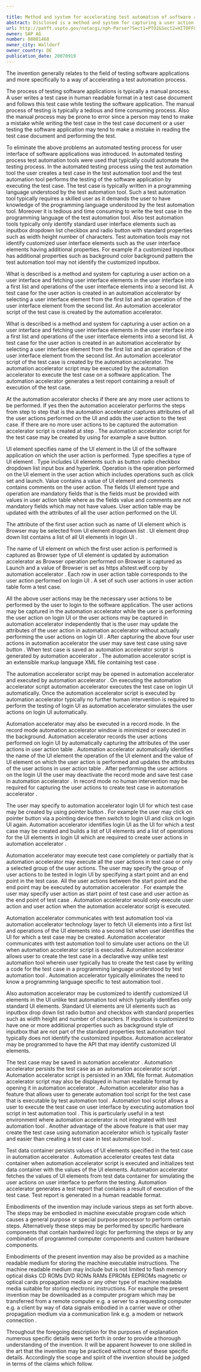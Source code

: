 ```yaml
---

title: Method and system for accelerating test automation of software applications
abstract: Disclosed is a method and system for capturing a user action on a user interface and fetching user interface elements in the user interface into a first list and operations of the user interface elements into a second list. A test case for the user action is created in an automation accelerator by selecting a user interface element from the first list and an operation of the user interface element from the second list. An automation accelerator script of the test case is created by the automation accelerator.
url: http://patft.uspto.gov/netacgi/nph-Parser?Sect1=PTO2&Sect2=HITOFF&p=1&u=%2Fnetahtml%2FPTO%2Fsearch-adv.htm&r=1&f=G&l=50&d=PALL&S1=08001468&OS=08001468&RS=08001468
owner: SAP AG
number: 08001468
owner_city: Walldorf
owner_country: DE
publication_date: 20070919
---
```

The invention generally relates to the field of testing software applications and more specifically to a way of accelerating a test automation process.

The process of testing software applications is typically a manual process. A user writes a test case in human readable format in a test case document and follows this test case while testing the software application. The manual process of testing is typically a tedious and time consuming process. Also the manual process may be prone to error since a person may tend to make a mistake while writing the test case in the test case document or a user testing the software application may tend to make a mistake in reading the test case document and performing the test.

To eliminate the above problems an automated testing process for user interface of software applications was introduced. In automated testing process test automation tools were used that typically could automate the testing process. In the automated testing process using the test automation tool the user creates a test case in the test automation tool and the test automation tool performs the testing of the software application by executing the test case. The test case is typically written in a programming language understood by the test automation tool. Such a test automation tool typically requires a skilled user as it demands the user to have knowledge of the programming language understood by the test automation tool. Moreover it is tedious and time consuming to write the test case in the programming language of the test automation tool. Also test automation tools typically only identify standard user interface elements such as inputbox dropdown list checkbox and radio button with standard properties such as width height number of characters. Test automation tools may not identify customized user interface elements such as the user interface elements having additional properties. For example if a customized inputbox has additional properties such as background color background pattern the test automation tool may not identify the customized inputbox.

What is described is a method and system for capturing a user action on a user interface and fetching user interface elements in the user interface into a first list and operations of the user interface elements into a second list. A test case for the user action is created in an automation accelerator by selecting a user interface element from the first list and an operation of the user interface element from the second list. An automation accelerator script of the test case is created by the automation accelerator.

What is described is a method and system for capturing a user action on a user interface and fetching user interface elements in the user interface into a first list and operations of the user interface elements into a second list. A test case for the user action is created in an automation accelerator by selecting a user interface element from the first list and an operation of the user interface element from the second list. An automation accelerator script of the test case is created by the automation accelerator. The automation accelerator script may be executed by the automation accelerator to execute the test case on a software application. The automation accelerator generates a test report containing a result of execution of the test case.

At the automation accelerator checks if there are any more user actions to be performed. If yes then the automation accelerator performs the steps from step to step that is the automation accelerator captures attributes of all the user actions performed on the UI and adds the user action to the test case. If there are no more user actions to be captured the automation accelerator script is created at step . The automation accelerator script for the test case may be created by using for example a save button.

UI element specifies name of the UI element in the UI of the software application on which the user action is performed. Type specifies a type of UI element . Type includes UI elements such as button radio checkbox dropdown list input box and hyperlink. Operation is the operation performed on the UI element in the user action which includes operations such as click set and launch. Value contains a value of UI element and comments contains comments on the user action. The fields UI element type and operation are mandatory fields that is the fields must be provided with values in user action table where as the fields value and comments are not mandatory fields which may not have values. User action table may be updated with the attributes of all the user action performed on the UI.

The attribute of the first user action such as name of UI element which is Browser may be selected from UI element dropdown list . UI element drop down list contains a list of all UI elements in login UI .

The name of UI element on which the first user action is performed is captured as Browser type of UI element is updated by automation accelerator as Browser operation performed on Browser is captured as Launch and a value of Browser is set as https a1stest.wdf.corp by automation accelerator . Each row in user action table corresponds to the user action performed on login UI . A set of such user actions in user action table form a test case.

All the above user actions may be the necessary user actions to be performed by the user to login to the software application. The user actions may be captured in the automation accelerator while the user is performing the user action on login UI or the user actions may be captured in automation accelerator independently that is the user may update the attributes of the user action in automation accelerator without actually performing the user actions on login UI . After capturing the above four user actions in automation accelerator the user may save test case using save button . When test case is saved an automation accelerator script is generated by automation accelerator . The automation accelerator script is an extensible markup language XML file containing test case .

The automation accelerator script may be opened in automation accelerator and executed by automation accelerator . On executing the automation accelerator script automation accelerator executes the test case on login UI automatically. Once the automation accelerator script is executed by automation accelerator typically no further human intervention is required to perform the testing of login UI as automation accelerator simulates the user actions on login UI automatically.

Automation accelerator may also be executed in a record mode. In the record mode automation accelerator window is minimized or executed in the background. Automation accelerator records the user actions performed on login UI by automatically capturing the attributes of the user actions in user action table . Automation accelerator automatically identifies the name of the UI element the operation of the UI element and the value of UI element on which the user action is performed and updates the attributes of the user actions in user action table . After performing the user actions on the login UI the user may deactivate the record mode and save test case in automation accelerator . In record mode no human intervention may be required for capturing the user actions to create test case in automation accelerator .

The user may specify to automation accelerator login UI for which test case may be created by using pointer button . For example the user may click on pointer button via a pointing device then switch to login UI and click on login UI again. Automation accelerator identifies login UI as the UI for which a test case may be created and builds a list of UI elements and a list of operations for the UI elements in login UI which are required to create user actions in automation accelerator .

Automation accelerator may execute test case completely or partially that is automation accelerator may execute all the user actions in test case or only a selected group of the user actions. The user may specify the group of user actions to be tested in login UI by specifying a start point and an end point in the test case. All the user actions between the start point and the end point may be executed by automation accelerator . For example the user may specify user action as start point of test case and user action as the end point of test case . Automation accelerator would only execute user action and user action when the automation accelerator script is executed.

Automation accelerator communicates with test automation tool via automation accelerator technology layer to fetch UI elements into a first list and operations of the UI elements into a second list when user identifies the UI for which a test case may be created. Automation accelerator communicates with test automation tool to simulate user actions on the UI when automation accelerator script is executed. Automation accelerator allows user to create the test case in a declarative way unlike test automation tool wherein user typically has to create the test case by writing a code for the test case in a programming language understood by test automation tool . Automation accelerator typically eliminates the need to know a programming language specific to test automation tool .

Also automation accelerator may be customized to identify customized UI elements in the UI unlike test automation tool which typically identifies only standard UI elements. Standard UI elements are UI elements such as inputbox drop down list radio button and checkbox with standard properties such as width height and number of characters. If inputbox is customized to have one or more additional properties such as background style of inputbox that are not part of the standard properties test automation tool typically does not identify the customized inputbox. Automation accelerator may be programmed to have the API that may identify customized UI elements.

The test case may be saved in automation accelerator . Automation accelerator persists the test case as an automation accelerator script . Automation accelerator script is persisted in an XML file format. Automation accelerator script may also be displayed in human readable format by opening it in automation accelerator . Automation accelerator also has a feature that allows user to generate automation tool script for the test case that is executable by test automation tool . Automation tool script allows a user to execute the test case on user interface by executing automation tool script in test automation tool . This is particularly useful in a test environment where automation accelerator is not integrated with test automation tool . Another advantage of the above feature is that user may create the test case using automation accelerator which is typically faster and easier than creating a test case in test automation tool .

Test data container persists values of UI elements specified in the test case in automation accelerator . Automation accelerator creates test data container when automation accelerator script is executed and initializes test data container with the values of the UI elements. Automation accelerator fetches the values of UI elements from test data container for simulating the user actions on user interface to perform the testing. Automation accelerator generates a test report that contains a result of execution of the test case. Test report is generated in a human readable format.

Embodiments of the invention may include various steps as set forth above. The steps may be embodied in machine executable program code which causes a general purpose or special purpose processor to perform certain steps. Alternatively these steps may be performed by specific hardware components that contain hardwired logic for performing the steps or by any combination of programmed computer components and custom hardware components.

Embodiments of the present invention may also be provided as a machine readable medium for storing the machine executable instructions. The machine readable medium may include but is not limited to flash memory optical disks CD ROMs DVD ROMs RAMs EPROMs EEPROMs magnetic or optical cards propagation media or any other type of machine readable media suitable for storing electronic instructions. For example the present invention may be downloaded as a computer program which may be transferred from a remote computer e.g. a server to a requesting computer e.g. a client by way of data signals embodied in a carrier wave or other propagation medium via a communication link e.g. a modem or network connection .

Throughout the foregoing description for the purposes of explanation numerous specific details were set forth in order to provide a thorough understanding of the invention. It will be apparent however to one skilled in the art that the invention may be practiced without some of these specific details. Accordingly the scope and spirit of the invention should be judged in terms of the claims which follow.

